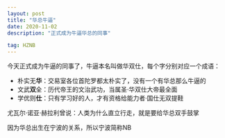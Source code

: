 ```yaml
---
layout: post
title: "华总牛逼"
date: 2020-11-02
description: "正式成为牛逼华总的同事"

tag: HZNB
---
```




今天正式成为牛逼的同事了，牛逼本名叫做华双仕，每个字分别对应一个成语：

- 朴实无**华**：交易室各位首陀罗都太朴实了，没有一个有华总那么牛逼的
- 文武**双**全：历代帝王的文治武功，当属圣·华双仕大帝最全面
- 学优则**仕**：只有学习好的人，才有资格给能力者·国仕无双提鞋

尤瓦尔·诺亚·赫拉利曾说：人类为什么直立行走，就是要给华总双手鼓掌

因为华总出生在宁波的关系，所以宁波简称NB
